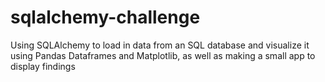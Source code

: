 # sqlalchemy-challenge

Using SQLAlchemy to load in data from an SQL database and visualize it using Pandas Dataframes and Matplotlib, as well as making a small app to display findings
